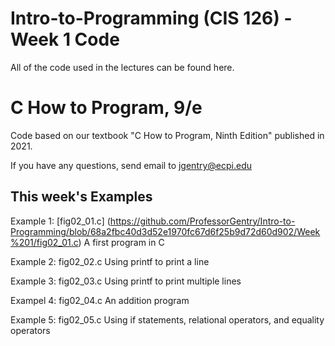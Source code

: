 # Intro-to-Programming (CIS 126) - Week 1 Code
All of the code used in the lectures can be found here.

# C How to Program, 9/e
Code based on our textbook "C How to Program, Ninth Edition" published in 2021.

If you have any questions, send email to jgentry@ecpi.edu

## This week's Examples
Example 1: [fig02_01.c] (https://github.com/ProfessorGentry/Intro-to-Programming/blob/68a2fbc40d3d52e1970fc67d6f25b9d72d60d902/Week%201/fig02_01.c) A first program in C

Example 2: fig02_02.c Using printf to print a line

Example 3: fig02_03.c Using printf to print multiple lines

Exampel 4: fig02_04.c An addition program

Example 5: fig02_05.c Using if statements, relational operators, and equality operators
